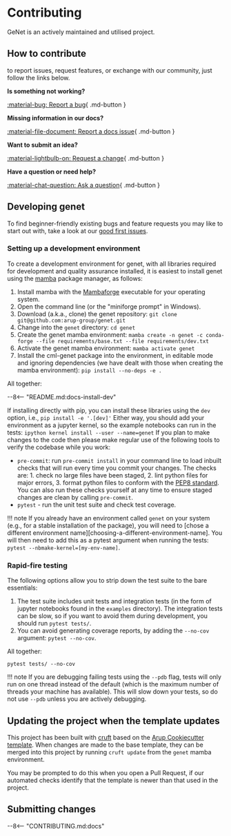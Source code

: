 # Contributing

GeNet is an actively maintained and utilised project.

## How to contribute

to report issues, request features, or exchange with our community, just follow the links below.

__Is something not working?__

[:material-bug: Report a bug](https://github.com/arup-group/genet/issues/new?template=BUG-REPORT.yml "Report a bug in genet by creating an issue and a reproduction"){ .md-button }

__Missing information in our docs?__

[:material-file-document: Report a docs issue](https://github.com/arup-group/genet/issues/new?template=DOCS.yml "Report missing information or potential inconsistencies in our documentation"){ .md-button }

__Want to submit an idea?__

[:material-lightbulb-on: Request a change](https://github.com/arup-group/genet/issues/new?template=FEATURE-REQUEST.yml "Propose a change or feature request or suggest an improvement"){ .md-button }

__Have a question or need help?__

[:material-chat-question: Ask a question](https://github.com/arup-group/genet/discussions "Ask questions on our discussion board and get in touch with our community"){ .md-button }

## Developing genet

To find beginner-friendly existing bugs and feature requests you may like to start out with, take a look at our [good first issues](https://github.com/arup-group/genet/contribute).

### Setting up a development environment

To create a development environment for genet, with all libraries required for development and quality assurance installed, it is easiest to install genet using the [mamba](https://mamba.readthedocs.io/en/latest/index.html) package manager, as follows:

1. Install mamba with the [Mambaforge](https://github.com/conda-forge/miniforge#mambaforge) executable for your operating system.
2. Open the command line (or the "miniforge prompt" in Windows).
3. Download (a.k.a., clone) the genet repository: `git clone git@github.com:arup-group/genet.git`
4. Change into the `genet` directory: `cd genet`
5. Create the genet mamba environment: `mamba create -n genet -c conda-forge --file requirements/base.txt --file requirements/dev.txt`
6. Activate the genet mamba environment: `mamba activate genet`
7. Install the cml-genet package into the environment, in editable mode and ignoring dependencies (we have dealt with those when creating the mamba environment): `pip install --no-deps -e .`

All together:

--8<-- "README.md:docs-install-dev"

If installing directly with pip, you can install these libraries using the `dev` option, i.e., `pip install -e '.[dev]'`
Either way, you should add your environment as a jupyter kernel, so the example notebooks can run in the tests: `ipython kernel install --user --name=genet`
If you plan to make changes to the code then please make regular use of the following tools to verify the codebase while you work:

- `pre-commit`: run `pre-commit install` in your command line to load inbuilt checks that will run every time you commit your changes.
The checks are: 1. check no large files have been staged, 2. lint python files for major errors, 3. format python files to conform with the [PEP8 standard](https://peps.python.org/pep-0008/).
You can also run these checks yourself at any time to ensure staged changes are clean by calling `pre-commit`.
- `pytest` - run the unit test suite and check test coverage.

!!! note
    If you already have an environment called `genet` on your system (e.g., for a stable installation of the package), you will need to [chose a different environment name][choosing-a-different-environment-name].
    You will then need to add this as a pytest argument when running the tests: `pytest --nbmake-kernel=[my-env-name]`.

### Rapid-fire testing

The following options allow you to strip down the test suite to the bare essentials:

1. The test suite includes unit tests and integration tests (in the form of jupyter notebooks found in the `examples` directory).
The integration tests can be slow, so if you want to avoid them during development, you should run `pytest tests/`.
2. You can avoid generating coverage reports, by adding the `--no-cov` argument: `pytest --no-cov`.

All together:

``` shell
pytest tests/ --no-cov
```

!!! note
    If you are debugging failing tests using the `--pdb` flag, tests will only run on one thread instead of the default (which is the maximum number of threads your machine has available).
    This will slow down your tests, so do not use `--pdb` unless you are actively debugging.

## Updating the project when the template updates

This project has been built with [cruft](https://cruft.github.io/cruft/) based on the [Arup Cookiecutter template](https://github.com/arup-group/cookiecutter-pypackage).
When changes are made to the base template, they can be merged into this project by running `cruft update` from the  `genet` mamba environment.

You may be prompted to do this when you open a Pull Request, if our automated checks identify that the template is newer than that used in the project.

## Submitting changes

--8<-- "CONTRIBUTING.md:docs"
